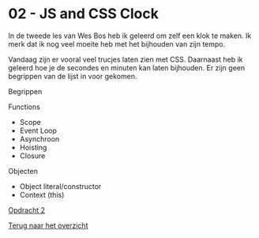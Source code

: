# 02 - JS and CSS Clock

In de tweede les van Wes Bos heb ik geleerd om zelf een klok te maken. Ik merk dat ik nog veel moeite heb met het bijhouden van zijn tempo. 

Vandaag zijn er vooral veel trucjes laten zien met CSS. Daarnaast heb ik geleerd hoe je de secondes en minuten kan laten bijhouden. Er zijn geen begrippen van de lijst in voor gekomen. 

Begrippen

Functions
-	Scope
-	Event Loop
-	Asynchroon
-	Hoisting
-	Closure

Objecten
-	Object literal/constructor
-	Context (this)

[Opdracht 2](https://simonevanzeijl.github.io/SRPWesBos/02-JSandCSSClock/index-START.html/)<br>

[Terug naar het overzicht](https://simonevanzeijl.github.io/SRPWesBos/)